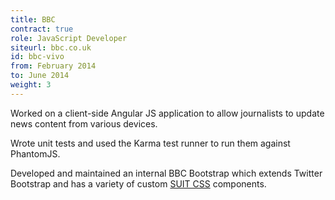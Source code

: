 ```yaml
---
title: BBC
contract: true
role: JavaScript Developer
siteurl: bbc.co.uk
id: bbc-vivo
from: February 2014
to: June 2014
weight: 3
---
```


Worked on a client-side Angular JS application to allow journalists to
update news content from various devices.

Wrote unit tests and used the Karma test runner to run them against
PhantomJS.

Developed and maintained an internal BBC Bootstrap which extends Twitter
Bootstrap and has a variety of custom [SUIT CSS](http://suitcss.github.io/)
components.
